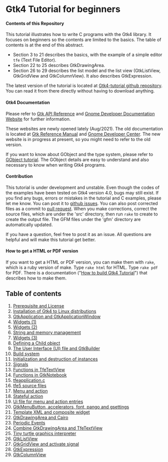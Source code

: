 # Gtk4 Tutorial for beginners

#### Contents of this Repository

This tutorial illustrates how to write C programs with the Gtk4 library.
It focuses on beginners so the contents are limited to the basics.
The table of contents is at the end of this abstract.

- Section 3 to 21 describes the basics, with the example of a simple editor `tfe` (Text File Editor).
- Section 22 to 25 describes GtkDrawingArea.
- Section 26 to 29 describes the list model and the list view (GtkListView, GtkGridView and GtkColumnView).
It also describes GtkExpression.

The latest version of the tutorial is located at [Gtk4-tutorial github repository](https://github.com/ToshioCP/Gtk4-tutorial).
You can read it from there directly without having to download anything.

#### Gtk4 Documentation

Please refer to [Gtk API Reference](https://docs.gtk.org/gtk4/index.html)
and [Gnome Developer Documentation Website](https://developer.gnome.org/) for further information.

These websites are newly opened lately (Aug/2021).
The old documentation is located at [Gtk Reference Manual](https://developer-old.gnome.org/gtk4/stable/) and [Gnome Developer Center](https://developer-old.gnome.org/).
The new website is in progress at present, so you might need to refer to the old version.

If you want to know about GObject and the type system, please refer to [GObject tutorial](https://github.com/ToshioCP/Gobject-tutorial).
The GObject details are easy to understand and also necessary to know when writing Gtk4 programs.

#### Contribution

This tutorial is under development and unstable.
Even though the codes of the examples have been tested on Gtk4 version 4.0, bugs may still exist.
If you find any bugs, errors or mistakes in the tutorial and C examples, please let me know.
You can post it to [github issues](https://github.com/ToshioCP/Gtk4-tutorial/issues).
You can also post corrected files as a commit to [pull request](https://github.com/ToshioCP/Gtk4-tutorial/pulls).
When you make corrections, correct the source files, which are under the 'src' directory,
then run `rake` to create to create the output file. The GFM files under the 'gfm' directory are automatically updated.

If you have a question, feel free to post it as an issue.
All questions are helpful and will make this tutorial get better.

#### How to get a HTML or PDF version

If you want to get a HTML or PDF version, you can make them with `rake`, which is a ruby version of make.
Type `rake html` for HTML.
Type `rake pdf` for PDF.
There is a documentation \("[How to build Gtk4 Tutorial](Readme_for_developers.md)"\) that describes how to make them.

## Table of contents

1. [Prerequisite and License](gfm/sec1.md)
1. [Installation of Gtk4 to Linux distributions](gfm/sec2.md)
1. [GtkApplication and GtkApplicationWindow](gfm/sec3.md)
1. [Widgets (1)](gfm/sec4.md)
1. [Widgets (2)](gfm/sec5.md)
1. [String and memory management](gfm/sec6.md)
1. [Widgets (3)](gfm/sec7.md)
1. [Defining a Child object](gfm/sec8.md)
1. [The User Interface (UI) file and GtkBuilder](gfm/sec9.md)
1. [Build system](gfm/sec10.md)
1. [Initialization and destruction of instances](gfm/sec11.md)
1. [Signals](gfm/sec12.md)
1. [Functions in TfeTextView](gfm/sec13.md)
1. [Functions in GtkNotebook](gfm/sec14.md)
1. [tfeapplication.c](gfm/sec15.md)
1. [tfe5 source files](gfm/sec16.md)
1. [Menu and action](gfm/sec17.md)
1. [Stateful action](gfm/sec18.md)
1. [Ui file for menu and action entries](gfm/sec19.md)
1. [GtkMenuButton, accelerators, font, pango and gsettings](gfm/sec20.md)
1. [Template XML and composite widget](gfm/sec21.md)
1. [GtkDrawingArea and Cairo](gfm/sec22.md)
1. [Periodic Events](gfm/sec23.md)
1. [Combine GtkDrawingArea and TfeTextView](gfm/sec24.md)
1. [Tiny turtle graphics interpreter](gfm/sec25.md)
1. [GtkListView](gfm/sec26.md)
1. [GtkGridView and activate signal](gfm/sec27.md)
1. [GtkExpression](gfm/sec28.md)
1. [GtkColumnView](gfm/sec29.md)
